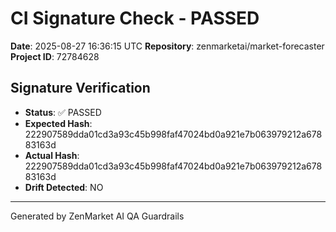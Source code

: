 # CI Signature Check - PASSED
**Date**: 2025-08-27 16:36:15 UTC
**Repository**: zenmarketai/market-forecaster
**Project ID**: 72784628

## Signature Verification
- **Status**: ✅ PASSED
- **Expected Hash**: 222907589dda01cd3a93c45b998faf47024bd0a921e7b063979212a67883163d
- **Actual Hash**: 222907589dda01cd3a93c45b998faf47024bd0a921e7b063979212a67883163d
- **Drift Detected**: NO

---
Generated by ZenMarket AI QA Guardrails

